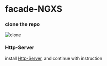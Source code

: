 <!-- @format -->

# facade-NGXS

### clone the repo

![clone](/facade-ngrx.png)

### Http-Server

install [Http-Server](https://www.npmjs.com/package/http-server),
and continue with instruction

